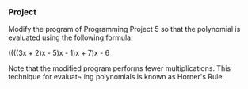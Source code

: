 ### Project

Modify the program of Programming Project 5 so that the polynomial is evaluated using the following formula:

((((3x + 2)x - 5)x - 1)x + 7)x - 6

Note that the modified program performs fewer multiplications. This technique for evaluat¬ ing polynomials is known as Horner's Rule.
